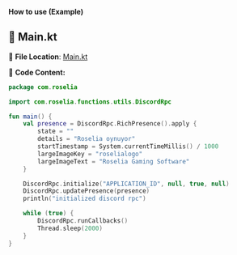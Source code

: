 **How to use (Example)** 
## 🚀 Main.kt 

📂 **File Location**: [Main.kt](https://github.com/klofroxx/DiscordRPC-Kotlin/blob/main/src/main/kotlin/Main.kt)  

📌 **Code Content:**  
```kotlin
package com.roselia

import com.roselia.functions.utils.DiscordRpc

fun main() {
    val presence = DiscordRpc.RichPresence().apply {
        state = ""
        details = "Roselia oynuyor"
        startTimestamp = System.currentTimeMillis() / 1000
        largeImageKey = "roselialogo"
        largeImageText = "Roselia Gaming Software"
    }

    DiscordRpc.initialize("APPLICATION_ID", null, true, null)
    DiscordRpc.updatePresence(presence)
    println("initialized discord rpc")

    while (true) {
        DiscordRpc.runCallbacks()
        Thread.sleep(2000)
    }
}
```
